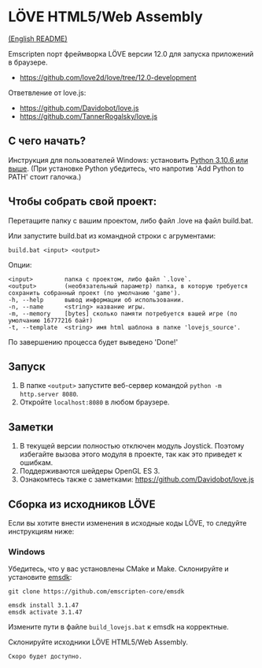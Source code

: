 LÖVE HTML5/Web Assembly
============

[(English README)](README.md)

Emscripten порт фреймворка LÖVE версии 12.0 для запуска приложений в браузере.
- https://github.com/love2d/love/tree/12.0-development

Ответвление от love.js:
- https://github.com/Davidobot/love.js
- https://github.com/TannerRogalsky/love.js


## С чего начать?

Инструкция для пользователей Windows: установить [Python 3.10.6 или выше](https://www.python.org/downloads/release/python-3106/). (При установке Python убедитесь, что напротив 'Add Python to PATH' стоит галочка.)

## Чтобы собрать свой проект:
Перетащите папку с вашим проектом, либо файл .love на файл build.bat.

Или запустите build.bat из командной строки с агрументами:
```
build.bat <input> <output>
```

Опции:
```
<input>         папка с проектом, либо файл `.love`.
<output>        (необязательный параметр) папка, в которую требуется сохранить собранный проект (по умолчанию 'game').
-h, --help      вывод информации об использовании.
-n, --name      <string> название игры.
-m, --memory    [bytes] сколько памяти потребуется вашей игре (по умолчанию 16777216 байт)
-t, --template  <string> имя html шаблона в папке 'lovejs_source'.
```

По завершению процесса будет выведено 'Done!'

## Запуск
1. В папке `<output>` запустите веб-сервер командой `python -m http.server 8080`.
2. Откройте `localhost:8080` в любом браузере.

## Заметки
1. В текущей версии полностью отключен модуль Joystick. Поэтому избегайте вызова этого модуля в проекте, так как это приведет к ошибкам.
2. Поддерживаются шейдеры OpenGL ES 3.
3. Ознакомтесь также с заметками: https://github.com/Davidobot/love.js

## Сборка из исходников LÖVE

Если вы хотите внести изменения в исходные коды LÖVE, то следуйте инструкциям ниже:

### Windows

Убедитесь, что у вас установлены CMake и Make.
Склонируйте и установите [emsdk](https://github.com/emscripten-core/emsdk):
```
git clone https://github.com/emscripten-core/emsdk

emsdk install 3.1.47
emsdk activate 3.1.47
```

Измените пути в файле `build_lovejs.bat` к emsdk на корректные.

Склонируйте исходники LÖVE HTML5/Web Assembly.

```
Скоро будет доступно.
```

